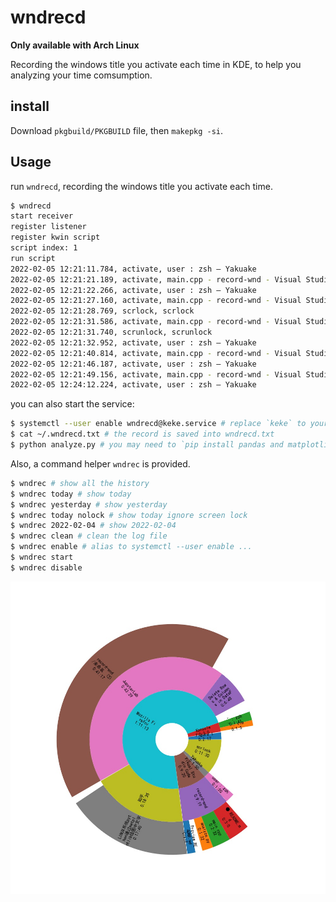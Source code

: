 # wndrecd

**Only available with Arch Linux**

Recording the windows title you activate each time in KDE, to help you analyzing your time comsumption.

## install

Download `pkgbuild/PKGBUILD` file, then `makepkg -si`.

## Usage

run `wndrecd`, recording the windows title you activate each time.

```bash
$ wndrecd
start receiver
register listener
register kwin script
script index: 1
run script
2022-02-05 12:21:11.784, activate, user : zsh — Yakuake
2022-02-05 12:21:21.189, activate, main.cpp - record-wnd - Visual Studio Code
2022-02-05 12:21:22.266, activate, user : zsh — Yakuake
2022-02-05 12:21:27.160, activate, main.cpp - record-wnd - Visual Studio Code
2022-02-05 12:21:28.769, scrlock, scrlock
2022-02-05 12:21:31.586, activate, main.cpp - record-wnd - Visual Studio Code
2022-02-05 12:21:31.740, scrunlock, scrunlock
2022-02-05 12:21:32.952, activate, user : zsh — Yakuake
2022-02-05 12:21:40.814, activate, main.cpp - record-wnd - Visual Studio Code
2022-02-05 12:21:46.187, activate, user : zsh — Yakuake
2022-02-05 12:21:49.156, activate, main.cpp - record-wnd - Visual Studio Code
2022-02-05 12:24:12.224, activate, user : zsh — Yakuake
```

you can also start the service:
```bash
$ systemctl --user enable wndrecd@keke.service # replace `keke` to your user name
$ cat ~/.wndrecd.txt # the record is saved into wndrecd.txt
$ python analyze.py # you may need to `pip install pandas and matplotlib`
```

Also, a command helper `wndrec` is provided.

```bash
$ wndrec # show all the history
$ wndrec today # show today
$ wndrec yesterday # show yesterday
$ wndrec today nolock # show today ignore screen lock
$ wndrec 2022-02-04 # show 2022-02-04
$ wndrec clean # clean the log file
$ wndrec enable # alias to systemctl --user enable ...
$ wndrec start 
$ wndrec disable
```

![](analysis.jpeg)